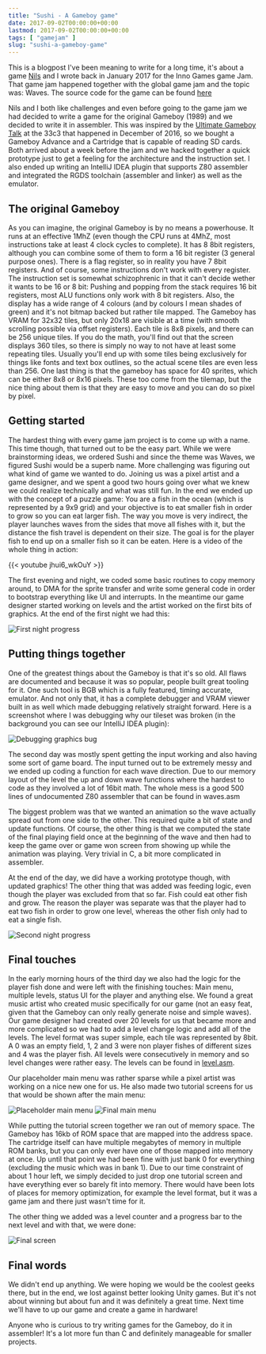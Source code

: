 ```yaml
---
title: "Sushi - A Gameboy game"
date: 2017-09-02T00:00:00+00:00
lastmod: 2017-09-02T00:00:00+00:00
tags: [ "gamejam" ]
slug: "sushi-a-gameboy-game"
---
```


This is a blogpost I've been meaning to write for a long time, it's about a game [Nils](https://slindev.com/) and I wrote back in January 2017 for the Inno Games game Jam. That game jam happened together with the global game jam and the topic was: Waves. The source code for the game can be found [here](https://github.com/JustSid/sushi)

Nils and I both like challenges and even before going to the game jam we had decided to write a game for the original Gameboy (1989) and we decided to write it in assembler. This was inspired by the [Ultimate Gameboy Talk](https://www.youtube.com/watch?v=HyzD8pNlpwI) at the 33c3 that happened in December of 2016, so we bought a Gameboy Advance and a Cartridge that is capable of reading SD cards. Both arrived about a week before the jam and we hacked together a quick prototype just to get a feeling for the architecture and the instruction set. I also ended up writing an IntelliJ IDEA plugin that supports Z80 assembler and integrated the RGDS toolchain (assembler and linker) as well as the emulator.

## The original Gameboy

As you can imagine, the original Gameboy is by no means a powerhouse. It runs at an effective 1MhZ (even though the CPU runs at 4MhZ, most instructions take at least 4 clock cycles to complete). It has 8 8bit registers, although you can combine some of them to form a 16 bit register (3 general purpose ones). There is a flag register, so in reality you have 7 8bit registers. And of course, some instructions don't work with every register. The instruction set is somewhat schizophrenic in that it can't decide wether it wants to be 16 or 8 bit: Pushing and popping from the stack requires 16 bit registers, most ALU functions only work with 8 bit registers. Also, the display has a wide range of 4 colours (and by colours I mean shades of green) and it's not bitmap backed but rather tile mapped. The Gameboy has VRAM for 32x32 tiles, but only 20x18 are visible at a time (with smooth scrolling possible via offset registers). Each tile is 8x8 pixels, and there can be 256 unique tiles. If you do the math, you'll find out that the screen displays 360 tiles, so there is simply no way to not have at least some repeating tiles. Usually you'll end up with some tiles being exclusively for things like fonts and text box outlines, so the actual scene tiles are even less than 256. One last thing is that the gameboy has space for 40 sprites, which can be either 8x8 or 8x16 pixels. These too come from the tilemap, but the nice thing about them is that they are easy to move and you can do so pixel by pixel.

## Getting started

The hardest thing with every game jam project is to come up with a name. This time though, that turned out to be the easy part. While we were brainstorming ideas, we ordered Sushi and since the theme was Waves, we figured Sushi would be a superb name. More challenging was figuring out what kind of game we wanted to do. Joining us was a pixel artist and a game designer, and we spent a good two hours going over what we knew we could realize technically and what was still fun. In the end we ended up with the concept of a puzzle game: You are a fish in the ocean (which is represented by a 9x9 grid) and your objective is to eat smaller fish in order to grow so you can eat larger fish. The way you move is very indirect, the player launches waves from the sides that move all fishes with it, but the distance the fish travel is dependent on their size. The goal is for the player fish to end up on a smaller fish so it can be eaten. Here is a video of the whole thing in action:

{{< youtube jhui6_wkOuY >}}

The first evening and night, we coded some basic routines to copy memory around, to DMA for the sprite transfer and write some general code in order to bootstrap everything like UI and interrupts. In the meantime our game designer started working on levels and the artist worked on the first bits of graphics. At the end of the first night we had this:

![First night progress](/images/2017/09/sushi1.png)

## Putting things together

One of the greatest things about the Gameboy is that it's so old. All flaws are documented and because it was so popular, people built great tooling for it. One such tool is BGB which is a fully featured, timing accurate, emulator. And not only that, it has a complete debugger and VRAM viewer built in as well which made debugging relatively straight forward. Here is a screenshot where I was debugging why our tileset was broken (in the background you can see our IntelliJ IDEA plugin):

![Debugging graphics bug](/images/2017/09/Screen-Shot-2017-01-21-at-11.02.30.png)

The second day was mostly spent getting the input working and also having some sort of game board. The input turned out to be extremely messy and we ended up coding a function for each wave direction. Due to our memory layout of the level the up and down wave functions where the hardest to code as they involved a lot of 16bit math. The whole mess is a good 500 lines of undocumented Z80 assembler that can be found in waves.asm

The biggest problem was that we wanted an animation so the wave actually spread out from one side to the other. This required quite a bit of state and update functions. Of course, the other thing is that we computed the state of the final playing field once at the beginning of the wave and then had to keep the game over or game won screen from showing up while the animation was playing. Very trivial in C, a bit more complicated in assembler.

At the end of the day, we did have a working prototype though, with updated graphics! The other thing that was added was feeding logic, even though the player was excluded from that so far. Fish could eat other fish and grow. The reason the player was separate was that the player had to eat two fish in order to grow one level, whereas the other fish only had to eat a single fish.

![Second night progress](/images/2017/09/Screen-Shot-2017-01-21-at-22.36.53.png)

## Final touches

In the early morning hours of the third day we also had the logic for the player fish done and were left with the finishing touches: Main menu, multiple levels, status UI for the player and anything else. We found a great music artist who created music specifically for our game (not an easy feat, given that the Gameboy can only really generate noise and simple waves). Our game designer had created over 20 levels for us that became more and more complicated so we had to add a level change logic and add all of the levels. The level format was super simple, each tile was represented by 8bit. A 0 was an empty field, 1, 2 and 3 were non player fishes of different sizes and 4 was the player fish. All levels were consecutively in memory and so level changes were rather easy. The levels can be found in [level.asm](https://github.com/JustSid/Sushi/blob/master/src/level.asm).

Our placeholder main menu was rather sparse while a pixel artist was working on a nice new one for us. He also made two tutorial screens for us that would be shown after the main menu:

![Placeholder main menu](/images/2017/09/sushi4.png) ![Final main menu](/images/2017/09/sushi5.png)

While putting the tutorial screen together we ran out of memory space. The Gameboy has 16kb of ROM space that are mapped into the address space. The cartridge itself can have multiple megabytes of memory in multiple ROM banks, but you can only ever have one of those mapped into memory at once. Up until that point we had been fine with just bank 0 for everything (excluding the music which was in bank 1). Due to our time constraint of about 1 hour left, we simply decided to just drop one tutorial screen and have everything ever so barely fit into memory. There would have been lots of places for memory optimization, for example the level format, but it was a game jam and there just wasn't time for it.

The other thing we added was a level counter and a progress bar to the next level and with that, we were done:

![Final screen](/images/2017/09/sushi3.png)

## Final words

We didn't end up anything. We were hoping we would be the coolest geeks there, but in the end, we lost against better looking Unity games. But it's not about winning but about fun and it was definitely a great time. Next time we'll have to up our game and create a game in hardware!

Anyone who is curious to try writing games for the Gameboy, do it in assembler! It's a lot more fun than C and definitely manageable for smaller projects.
